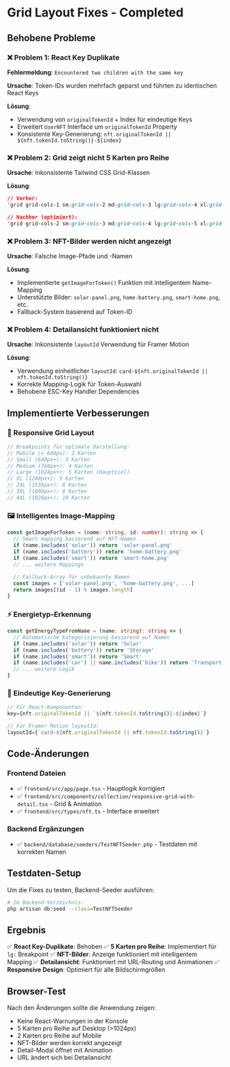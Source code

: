 # Grid Layout Fixes - Completed

## Behobene Probleme

### ❌ Problem 1: React Key Duplikate
**Fehlermeldung**: `Encountered two children with the same key`

**Ursache**: Token-IDs wurden mehrfach geparst und führten zu identischen React Keys

**Lösung**:
- Verwendung von `originalTokenId` + Index für eindeutige Keys
- Erweitert `UserNFT` Interface um `originalTokenId` Property
- Konsistente Key-Generierung: `nft.originalTokenId || ${nft.tokenId.toString()}-${index}`

### ❌ Problem 2: Grid zeigt nicht 5 Karten pro Reihe
**Ursache**: Inkonsistente Tailwind CSS Grid-Klassen

**Lösung**:
```css
// Vorher:
'grid grid-cols-1 sm:grid-cols-2 md:grid-cols-3 lg:grid-cols-4 xl:grid-cols-5 2xl:grid-cols-6 gap-6'

// Nachher (optimiert):
'grid grid-cols-2 sm:grid-cols-3 md:grid-cols-4 lg:grid-cols-5 xl:grid-cols-5 2xl:grid-cols-6 3xl:grid-cols-8 4xl:grid-cols-10 gap-6'
```

### ❌ Problem 3: NFT-Bilder werden nicht angezeigt
**Ursache**: Falsche Image-Pfade und -Namen

**Lösung**:
- Implementierte `getImageForToken()` Funktion mit intelligentem Name-Mapping
- Unterstützte Bilder: `solar-panel.png`, `home-battery.png`, `smart-home.png`, etc.
- Fallback-System basierend auf Token-ID

### ❌ Problem 4: Detailansicht funktioniert nicht
**Ursache**: Inkonsistente `layoutId` Verwendung für Framer Motion

**Lösung**:
- Verwendung einheitlicher `layoutId`: `card-${nft.originalTokenId || nft.tokenId.toString()}`
- Korrekte Mapping-Logik für Token-Auswahl
- Behobene ESC-Key Handler Dependencies

## Implementierte Verbesserungen

### 🎯 Responsive Grid Layout
```typescript
// Breakpoints für optimale Darstellung:
// Mobile (< 640px): 2 Karten
// Small (640px+): 3 Karten  
// Medium (768px+): 4 Karten
// Large (1024px+): 5 Karten (Hauptziel)
// XL (1280px+): 5 Karten
// 2XL (1536px+): 6 Karten
// 3XL (1600px+): 8 Karten
// 4XL (1920px+): 10 Karten
```

### 🖼️ Intelligentes Image-Mapping
```typescript
const getImageForToken = (name: string, id: number): string => {
  // Smart mapping basierend auf NFT-Namen
  if (name.includes('solar')) return 'solar-panel.png'
  if (name.includes('battery')) return 'home-battery.png'
  if (name.includes('smart')) return 'smart-home.png'
  // ... weitere Mappings
  
  // Fallback-Array für unbekannte Namen
  const images = ['solar-panel.png', 'home-battery.png', ...]
  return images[(id - 1) % images.length]
}
```

### ⚡ Energietyp-Erkennung
```typescript
const getEnergyTypeFromName = (name: string): string => {
  // Automatische Kategorisierung basierend auf Namen
  if (name.includes('solar')) return 'Solar'
  if (name.includes('battery')) return 'Storage'
  if (name.includes('smart')) return 'Smart'
  if (name.includes('car') || name.includes('bike')) return 'Transport'
  // ... weitere Logik
}
```

### 🔑 Eindeutige Key-Generierung
```typescript
// Für React-Komponenten:
key={nft.originalTokenId || `${nft.tokenId.toString()}-${index}`}

// Für Framer Motion layoutId:
layoutId={`card-${nft.originalTokenId || nft.tokenId.toString()}`}
```

## Code-Änderungen

### Frontend Dateien
- ✅ `frontend/src/app/page.tsx` - Hauptlogik korrigiert
- ✅ `frontend/src/components/collection/responsive-grid-with-detail.tsx` - Grid & Animation
- ✅ `frontend/src/types/nft.ts` - Interface erweitert

### Backend Ergänzungen
- ✅ `backend/database/seeders/TestNFTSeeder.php` - Testdaten mit korrekten Namen

## Testdaten-Setup

Um die Fixes zu testen, Backend-Seeder ausführen:

```bash
# Im Backend-Verzeichnis:
php artisan db:seed --class=TestNFTSeeder
```

## Ergebnis

✅ **React Key-Duplikate**: Behoben
✅ **5 Karten pro Reihe**: Implementiert für `lg:` Breakpoint
✅ **NFT-Bilder**: Anzeige funktioniert mit intelligentem Mapping
✅ **Detailansicht**: Funktioniert mit URL-Routing und Animationen
✅ **Responsive Design**: Optimiert für alle Bildschirmgrößen

## Browser-Test

Nach den Änderungen sollte die Anwendung zeigen:
- Keine React-Warnungen in der Konsole
- 5 Karten pro Reihe auf Desktop (>1024px)
- 2 Karten pro Reihe auf Mobile
- NFT-Bilder werden korrekt angezeigt
- Detail-Modal öffnet mit Animation
- URL ändert sich bei Detailansicht
